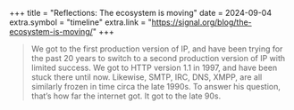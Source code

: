 +++
title = "Reflections: The ecosystem is moving"
date = 2024-09-04
extra.symbol = "timeline"
extra.link = "https://signal.org/blog/the-ecosystem-is-moving/"
+++

> We got to the first production version of IP, and have been trying for the past 20 years to switch to a second production version of IP with limited success. We got to HTTP version 1.1 in 1997, and have been stuck there until now. Likewise, SMTP, IRC, DNS, XMPP, are all similarly frozen in time circa the late 1990s. To answer his question, that’s how far the internet got. It got to the late 90s.
